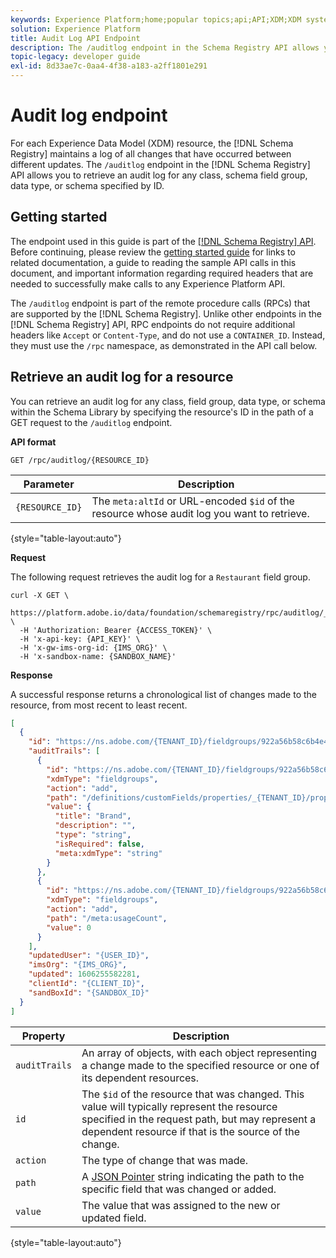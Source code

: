 ```yaml
---
keywords: Experience Platform;home;popular topics;api;API;XDM;XDM system;experience data model;Experience data model;Experience Data Model;data model;Data Model;audit;audit log;changelog;change log;rpc;
solution: Experience Platform
title: Audit Log API Endpoint
description: The /auditlog endpoint in the Schema Registry API allows you to retrieve a chronological list of changes that have been made to an existing XDM resource.
topic-legacy: developer guide
exl-id: 8d33ae7c-0aa4-4f38-a183-a2ff1801e291
---
```

# Audit log endpoint

For each Experience Data Model (XDM) resource, the [!DNL Schema Registry] maintains a log of all changes that have occurred between different updates. The `/auditlog` endpoint in the [!DNL Schema Registry] API allows you to retrieve an audit log for any class, schema field group, data type, or schema specified by ID.

## Getting started

The endpoint used in this guide is part of the [[!DNL Schema Registry] API](https://www.adobe.io/apis/experienceplatform/home/api-reference.html#!acpdr/swagger-specs/schema-registry.yaml). Before continuing, please review the [getting started guide](./getting-started.md) for links to related documentation, a guide to reading the sample API calls in this document, and important information regarding required headers that are needed to successfully make calls to any Experience Platform API.

The `/auditlog` endpoint is part of the remote procedure calls (RPCs) that are supported by the [!DNL Schema Registry]. Unlike other endpoints in the [!DNL Schema Registry] API, RPC endpoints do not require additional headers like `Accept` or `Content-Type`, and do not use a `CONTAINER_ID`. Instead, they must use the `/rpc` namespace, as demonstrated in the API call below.

## Retrieve an audit log for a resource

You can retrieve an audit log for any class, field group, data type, or schema within the Schema Library by specifying the resource's ID in the path of a GET request to the `/auditlog` endpoint.

**API format**

```http
GET /rpc/auditlog/{RESOURCE_ID}
```

| Parameter | Description |
| --- | --- |
| `{RESOURCE_ID}` | The `meta:altId` or URL-encoded `$id` of the resource whose audit log you want to retrieve. |

{style="table-layout:auto"}

**Request**

The following request retrieves the audit log for a `Restaurant` field group.

```shell
curl -X GET \
  https://platform.adobe.io/data/foundation/schemaregistry/rpc/auditlog/_{TENANT_ID}.fieldgroups.922a56b58c6b4e4aeb49e577ec82752106ffe8971b23b4d9 \
  -H 'Authorization: Bearer {ACCESS_TOKEN}' \
  -H 'x-api-key: {API_KEY}' \
  -H 'x-gw-ims-org-id: {IMS_ORG}' \
  -H 'x-sandbox-name: {SANDBOX_NAME}'
```

**Response**

A successful response returns a chronological list of changes made to the resource, from most recent to least recent.

```json
[
  {
    "id": "https://ns.adobe.com/{TENANT_ID}/fieldgroups/922a56b58c6b4e4aeb49e577ec82752106ffe8971b23b4d9",
    "auditTrails": [
      {
        "id": "https://ns.adobe.com/{TENANT_ID}/fieldgroups/922a56b58c6b4e4aeb49e577ec82752106ffe8971b23b4d9",
        "xdmType": "fieldgroups",
        "action": "add",
        "path": "/definitions/customFields/properties/_{TENANT_ID}/properties/brand",
        "value": {
          "title": "Brand",
          "description": "",
          "type": "string",
          "isRequired": false,
          "meta:xdmType": "string"
        }
      },
      {
        "id": "https://ns.adobe.com/{TENANT_ID}/fieldgroups/922a56b58c6b4e4aeb49e577ec82752106ffe8971b23b4d9",
        "xdmType": "fieldgroups",
        "action": "add",
        "path": "/meta:usageCount",
        "value": 0
      }
    ],
    "updatedUser": "{USER_ID}",
    "imsOrg": "{IMS_ORG}",
    "updated": 1606255582281,
    "clientId": "{CLIENT_ID}",
    "sandBoxId": "{SANDBOX_ID}"
  }
]
```

| Property | Description |
| --- | --- |
| `auditTrails` | An array of objects, with each object representing a change made to the specified resource or one of its dependent resources. |
| `id` | The `$id` of the resource that was changed. This value will typically represent the resource specified in the request path, but may represent a dependent resource if that is the source of the change. |
| `action` | The type of change that was made. |
| `path` | A [JSON Pointer](../../landing/api-fundamentals.md#json-pointer) string indicating the path to the specific field that was changed or added. |
| `value` | The value that was assigned to the new or updated field. |

{style="table-layout:auto"}
